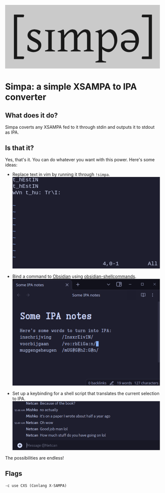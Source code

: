 ![logo](media/logo.png)

# Simpa: a simple XSAMPA to IPA converter

## What does it do?
Simpa coverts any XSAMPA fed to it through stdin and outputs it to stdout as IPA.

## Is that it?
Yes, that's it. You can do whatever you want with this power. Here's some ideas:
- Replace text in vim by running it through `!simpa`.
\
![demo](media/demosimpa.gif)


- Bind a command to [Obsidian](https://obsidian.md/) using [obsidian-shellcommands](https://github.com/Taitava/obsidian-shellcommands).
\
![demo2](media/demoobsidiansimpa.gif)


- Set up a keybinding for a shell script that translates the current selection to IPA.
\
![demo3](media/demoscript.gif)

The possibilities are endless!

## Flags
`-c use CXS (Conlang X-SAMPA)`